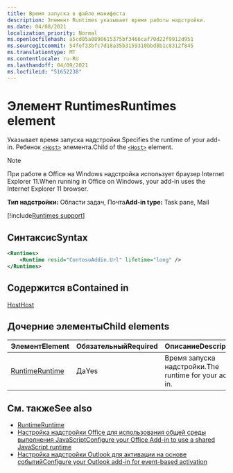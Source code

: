 ```yaml
---
title: Время запуска в файле манифеста
description: Элемент Runtimes указывает время работы надстройки.
ms.date: 04/08/2021
localization_priority: Normal
ms.openlocfilehash: a5cd05a0890615375bf3466caf70d22f9912d951
ms.sourcegitcommit: 54fef33bfc7d18a35b3159310bbd8b1c8312f845
ms.translationtype: MT
ms.contentlocale: ru-RU
ms.lasthandoff: 04/09/2021
ms.locfileid: "51652238"
---
```

# <a name="runtimes-element"></a><span data-ttu-id="f7d31-103">Элемент Runtimes</span><span class="sxs-lookup"><span data-stu-id="f7d31-103">Runtimes element</span></span>

<span data-ttu-id="f7d31-104">Указывает время запуска надстройки.</span><span class="sxs-lookup"><span data-stu-id="f7d31-104">Specifies the runtime of your add-in.</span></span> <span data-ttu-id="f7d31-105">Ребенок [`<Host>`](host.md) элемента.</span><span class="sxs-lookup"><span data-stu-id="f7d31-105">Child of the [`<Host>`](host.md) element.</span></span>

> [!NOTE]
> <span data-ttu-id="f7d31-106">При работе в Office на Windows надстройка использует браузер Internet Explorer 11.</span><span class="sxs-lookup"><span data-stu-id="f7d31-106">When running in Office on Windows, your add-in uses the Internet Explorer 11 browser.</span></span>

<span data-ttu-id="f7d31-107">**Тип надстройки:** Области задач, Почта</span><span class="sxs-lookup"><span data-stu-id="f7d31-107">**Add-in type:** Task pane, Mail</span></span>

[!include[Runtimes support](../../includes/runtimes-note.md)]

## <a name="syntax"></a><span data-ttu-id="f7d31-108">Синтаксис</span><span class="sxs-lookup"><span data-stu-id="f7d31-108">Syntax</span></span>

```XML
<Runtimes>
    <Runtime resid="ContosoAddin.Url" lifetime="long" />
</Runtimes>
```

## <a name="contained-in"></a><span data-ttu-id="f7d31-109">Содержится в</span><span class="sxs-lookup"><span data-stu-id="f7d31-109">Contained in</span></span>

[<span data-ttu-id="f7d31-110">Host</span><span class="sxs-lookup"><span data-stu-id="f7d31-110">Host</span></span>](host.md)

## <a name="child-elements"></a><span data-ttu-id="f7d31-111">Дочерние элементы</span><span class="sxs-lookup"><span data-stu-id="f7d31-111">Child elements</span></span>

|  <span data-ttu-id="f7d31-112">Элемент</span><span class="sxs-lookup"><span data-stu-id="f7d31-112">Element</span></span> |  <span data-ttu-id="f7d31-113">Обязательный</span><span class="sxs-lookup"><span data-stu-id="f7d31-113">Required</span></span>  |  <span data-ttu-id="f7d31-114">Описание</span><span class="sxs-lookup"><span data-stu-id="f7d31-114">Description</span></span>  |
|:-----|:-----|:-----|
| [<span data-ttu-id="f7d31-115">Runtime</span><span class="sxs-lookup"><span data-stu-id="f7d31-115">Runtime</span></span>](runtime.md) | <span data-ttu-id="f7d31-116">Да</span><span class="sxs-lookup"><span data-stu-id="f7d31-116">Yes</span></span> |  <span data-ttu-id="f7d31-117">Время запуска надстройки.</span><span class="sxs-lookup"><span data-stu-id="f7d31-117">The runtime for your add-in.</span></span> |

## <a name="see-also"></a><span data-ttu-id="f7d31-118">См. также</span><span class="sxs-lookup"><span data-stu-id="f7d31-118">See also</span></span>

- [<span data-ttu-id="f7d31-119">Runtime</span><span class="sxs-lookup"><span data-stu-id="f7d31-119">Runtime</span></span>](runtime.md)
- [<span data-ttu-id="f7d31-120">Настройка надстройки Office для использования общей среды выполнения JavaScript</span><span class="sxs-lookup"><span data-stu-id="f7d31-120">Configure your Office Add-in to use a shared JavaScript runtime</span></span>](../../develop/configure-your-add-in-to-use-a-shared-runtime.md)
- [<span data-ttu-id="f7d31-121">Настройка надстройки Outlook для активации на основе событий</span><span class="sxs-lookup"><span data-stu-id="f7d31-121">Configure your Outlook add-in for event-based activation</span></span>](../../outlook/autolaunch.md)
